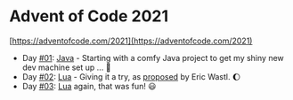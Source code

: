 # Advent of Code 2021

[https://adventofcode.com/2021](https://adventofcode.com/2021)

- Day [#01](01/): [Java](https://www.oracle.com/java/) - Starting with a comfy Java project to get my shiny new dev machine set up ... :star_struck:
- Day [#02](02/): [Lua](https://www.lua.org/) - Giving it a try, as [proposed](https://twitter.com/ericwastl/status/1465082878073753600) by Eric Wastl. :moon:
- Day [#03](03/): [Lua](https://www.lua.org/) again, that was fun! :smiley:
